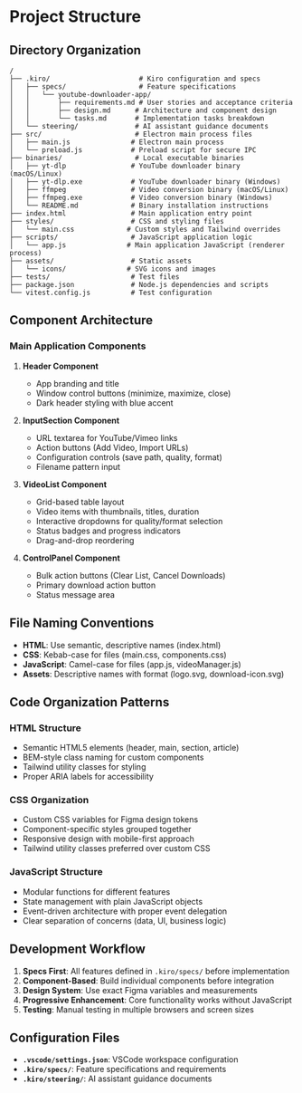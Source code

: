 # Project Structure

## Directory Organization

```
/
├── .kiro/                      # Kiro configuration and specs
│   ├── specs/                  # Feature specifications
│   │   └── youtube-downloader-app/
│   │       ├── requirements.md # User stories and acceptance criteria
│   │       ├── design.md      # Architecture and component design
│   │       └── tasks.md       # Implementation tasks breakdown
│   └── steering/              # AI assistant guidance documents
├── src/                       # Electron main process files
│   ├── main.js               # Electron main process
│   └── preload.js            # Preload script for secure IPC
├── binaries/                  # Local executable binaries
│   ├── yt-dlp                # YouTube downloader binary (macOS/Linux)
│   ├── yt-dlp.exe            # YouTube downloader binary (Windows)
│   ├── ffmpeg                # Video conversion binary (macOS/Linux)
│   ├── ffmpeg.exe            # Video conversion binary (Windows)
│   └── README.md             # Binary installation instructions
├── index.html                # Main application entry point
├── styles/                   # CSS and styling files
│   └── main.css             # Custom styles and Tailwind overrides
├── scripts/                  # JavaScript application logic
│   └── app.js               # Main application JavaScript (renderer process)
├── assets/                   # Static assets
│   └── icons/               # SVG icons and images
├── tests/                    # Test files
├── package.json              # Node.js dependencies and scripts
└── vitest.config.js          # Test configuration
```

## Component Architecture

### Main Application Components

1. **Header Component**
   - App branding and title
   - Window control buttons (minimize, maximize, close)
   - Dark header styling with blue accent

2. **InputSection Component**
   - URL textarea for YouTube/Vimeo links
   - Action buttons (Add Video, Import URLs)
   - Configuration controls (save path, quality, format)
   - Filename pattern input

3. **VideoList Component**
   - Grid-based table layout
   - Video items with thumbnails, titles, duration
   - Interactive dropdowns for quality/format selection
   - Status badges and progress indicators
   - Drag-and-drop reordering

4. **ControlPanel Component**
   - Bulk action buttons (Clear List, Cancel Downloads)
   - Primary download action button
   - Status message area

## File Naming Conventions

- **HTML**: Use semantic, descriptive names (index.html)
- **CSS**: Kebab-case for files (main.css, components.css)
- **JavaScript**: Camel-case for files (app.js, videoManager.js)
- **Assets**: Descriptive names with format (logo.svg, download-icon.svg)

## Code Organization Patterns

### HTML Structure
- Semantic HTML5 elements (header, main, section, article)
- BEM-style class naming for custom components
- Tailwind utility classes for styling
- Proper ARIA labels for accessibility

### CSS Organization
- Custom CSS variables for Figma design tokens
- Component-specific styles grouped together
- Responsive design with mobile-first approach
- Tailwind utility classes preferred over custom CSS

### JavaScript Structure
- Modular functions for different features
- State management with plain JavaScript objects
- Event-driven architecture with proper event delegation
- Clear separation of concerns (data, UI, business logic)

## Development Workflow

1. **Specs First**: All features defined in `.kiro/specs/` before implementation
2. **Component-Based**: Build individual components before integration
3. **Design System**: Use exact Figma variables and measurements
4. **Progressive Enhancement**: Core functionality works without JavaScript
5. **Testing**: Manual testing in multiple browsers and screen sizes

## Configuration Files

- **`.vscode/settings.json`**: VSCode workspace configuration
- **`.kiro/specs/`**: Feature specifications and requirements
- **`.kiro/steering/`**: AI assistant guidance documents